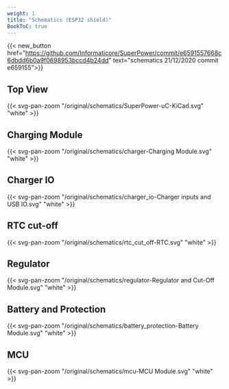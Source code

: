```yaml
---
weight: 1
title: "Schematics (ESP32 shield)"
BookToC: true
---
```


{{< new_button href="https://github.com/Informaticore/SuperPower/commit/e6591557668c6dbdd6b0a9f0698953bccd4b24dd" text="schematics 21/12/2020 commit e659155">}}

## Top View

{{< svg-pan-zoom "/original/schematics/SuperPower-uC-KiCad.svg" "white" >}}


## Charging Module
{{< svg-pan-zoom "/original/schematics/charger-Charging Module.svg" "white" >}}

## Charger IO
{{< svg-pan-zoom "/original/schematics/charger_io-Charger inputs and USB IO.svg" "white" >}}

## RTC cut-off
{{< svg-pan-zoom "/original/schematics/rtc_cut_off-RTC.svg" "white" >}}

## Regulator
{{< svg-pan-zoom "/original/schematics/regulator-Regulator and Cut-Off Module.svg" "white" >}}

## Battery and Protection
{{< svg-pan-zoom "/original/schematics/battery_protection-Battery Module.svg" "white" >}}

## MCU
{{< svg-pan-zoom "/original/schematics/mcu-MCU Module.svg" "white" >}}
